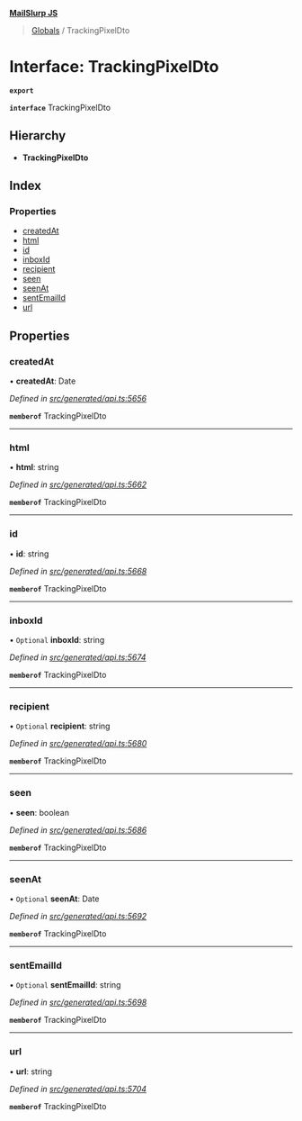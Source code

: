 **[MailSlurp JS](../README.md)**

> [Globals](../README.md) / TrackingPixelDto

# Interface: TrackingPixelDto

**`export`** 

**`interface`** TrackingPixelDto

## Hierarchy

* **TrackingPixelDto**

## Index

### Properties

* [createdAt](trackingpixeldto.md#createdat)
* [html](trackingpixeldto.md#html)
* [id](trackingpixeldto.md#id)
* [inboxId](trackingpixeldto.md#inboxid)
* [recipient](trackingpixeldto.md#recipient)
* [seen](trackingpixeldto.md#seen)
* [seenAt](trackingpixeldto.md#seenat)
* [sentEmailId](trackingpixeldto.md#sentemailid)
* [url](trackingpixeldto.md#url)

## Properties

### createdAt

•  **createdAt**: Date

*Defined in [src/generated/api.ts:5656](https://github.com/mailslurp/mailslurp-client/blob/ad6aa3d/src/generated/api.ts#L5656)*

**`memberof`** TrackingPixelDto

___

### html

•  **html**: string

*Defined in [src/generated/api.ts:5662](https://github.com/mailslurp/mailslurp-client/blob/ad6aa3d/src/generated/api.ts#L5662)*

**`memberof`** TrackingPixelDto

___

### id

•  **id**: string

*Defined in [src/generated/api.ts:5668](https://github.com/mailslurp/mailslurp-client/blob/ad6aa3d/src/generated/api.ts#L5668)*

**`memberof`** TrackingPixelDto

___

### inboxId

• `Optional` **inboxId**: string

*Defined in [src/generated/api.ts:5674](https://github.com/mailslurp/mailslurp-client/blob/ad6aa3d/src/generated/api.ts#L5674)*

**`memberof`** TrackingPixelDto

___

### recipient

• `Optional` **recipient**: string

*Defined in [src/generated/api.ts:5680](https://github.com/mailslurp/mailslurp-client/blob/ad6aa3d/src/generated/api.ts#L5680)*

**`memberof`** TrackingPixelDto

___

### seen

•  **seen**: boolean

*Defined in [src/generated/api.ts:5686](https://github.com/mailslurp/mailslurp-client/blob/ad6aa3d/src/generated/api.ts#L5686)*

**`memberof`** TrackingPixelDto

___

### seenAt

• `Optional` **seenAt**: Date

*Defined in [src/generated/api.ts:5692](https://github.com/mailslurp/mailslurp-client/blob/ad6aa3d/src/generated/api.ts#L5692)*

**`memberof`** TrackingPixelDto

___

### sentEmailId

• `Optional` **sentEmailId**: string

*Defined in [src/generated/api.ts:5698](https://github.com/mailslurp/mailslurp-client/blob/ad6aa3d/src/generated/api.ts#L5698)*

**`memberof`** TrackingPixelDto

___

### url

•  **url**: string

*Defined in [src/generated/api.ts:5704](https://github.com/mailslurp/mailslurp-client/blob/ad6aa3d/src/generated/api.ts#L5704)*

**`memberof`** TrackingPixelDto
